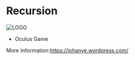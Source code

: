# Recursion
![LOGO](https://johanye.files.wordpress.com/2015/03/picture11.png)
* Oculus Game

More Information:https://johanye.wordpress.com/
